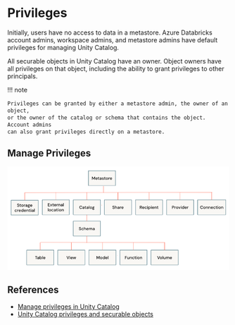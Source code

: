 # Privileges

Initially, users have no access to data in a metastore. Azure Databricks account
admins, workspace admins, and metastore admins have default privileges for managing
Unity Catalog.

All securable objects in Unity Catalog have an owner. Object owners have all
privileges on that object, including the ability to grant privileges to other
principals.

!!! note

    Privileges can be granted by either a metastore admin, the owner of an object,
    or the owner of the catalog or schema that contains the object. Account admins
    can also grant privileges directly on a metastore.

## Manage Privileges

![Inheritance model](img/adb-uc-object-hierarchy.png)

## References

- [Manage privileges in Unity Catalog](https://learn.microsoft.com/en-us/azure/databricks/data-governance/unity-catalog/manage-privileges/#grant)
- [Unity Catalog privileges and securable objects](https://learn.microsoft.com/en-us/azure/databricks/data-governance/unity-catalog/manage-privileges/privileges)

